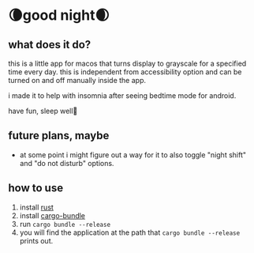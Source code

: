 # 🌘good night🌒

## what does it do?

this is a little app for macos that turns display to grayscale for a specified time every day.
this is independent from accessibility option and can be turned on and off manually inside the app.

i made it to help with insomnia after seeing bedtime mode for android.

have fun, sleep well🌚

## future plans, maybe

* at some point i might figure out a way for it to also toggle "night shift" and "do not disturb" options.

## how to use
1. install [rust](https://www.rust-lang.org/learn/get-started)
2. install [cargo-bundle](https://github.com/burtonageo/cargo-bundle)
3. run `cargo bundle --release`
4. you will find the application at the path that `cargo bundle --release` prints out.

